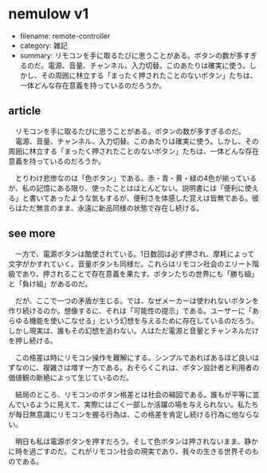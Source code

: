# nemulow v1

* filename: remote-controller
* category: 雑記
* summary: リモコンを手に取るたびに思うことがある。ボタンの数が多すぎるのだ。電源、音量、チャンネル、入力切替。このあたりは確実に使う。しかし、その周囲に林立する「まったく押されたことのないボタン」たちは、一体どんな存在意義を持っているのだろうか。

## article

　リモコンを手に取るたびに思うことがある。ボタンの数が多すぎるのだ。
　電源、音量、チャンネル、入力切替。このあたりは確実に使う。しかし、その周囲に林立する「まったく押されたことのないボタン」たちは、一体どんな存在意義を持っているのだろうか。

　とりわけ悲惨なのは「色ボタン」である。赤・青・黄・緑の4色が揃っているが、私の記憶にある限り、使ったことはほとんどない。説明書には「便利に使える」と書いてあったような気もするが、便利さを体感した覚えは皆無である。彼らはただ無言のまま、永遠に新品同様の状態で存在し続ける。

## see more

　一方で、電源ボタンは酷使されている。1日数回は必ず押され、摩耗によって文字がかすれていく。音量ボタンも同様だ。これらはリモコン社会のエリート階級であり、押されることで存在意義を果たす。ボタンたちの世界にも「勝ち組」と「負け組」があるのだ。

　だが、ここで一つの矛盾が生じる。では、なぜメーカーは使われないボタンを作り続けるのか。想像するに、それは「可能性の提示」である。ユーザーに「あらゆる機能を使いこなせる」という幻想を与えるために存在しているのだろう。しかし現実は、誰もその幻想を追わない。人はただ電源と音量とチャンネルだけを押し続ける。

　この格差は時にリモコン操作を難解にする。シンプルであればあるほど良いはずなのに、複雑さは増す一方である。おそらくこれは、ボタン設計者と利用者の価値観の断絶によって生じているのだ。

　結局のところ、リモコンのボタン格差とは社会の縮図である。誰もが平等に並んでいるように見えて、実際にはごく一部しか活躍の場を与えられない。私たちが毎日無意識にリモコンを握る行為は、この格差を肯定し続ける行為に他ならない。

　明日も私は電源ボタンを押すだろう。そして色ボタンは押されないまま、静かに時を過ごすのだ。これがリモコン社会の現実であり、我々の生きる世界そのものである。

